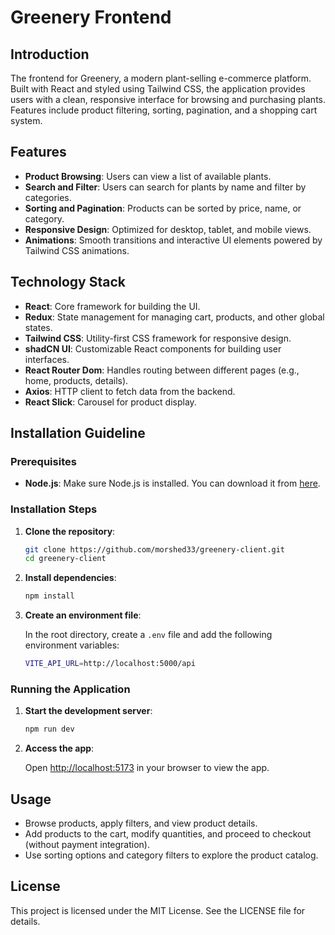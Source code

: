 # Greenery Frontend

## Introduction

The frontend for Greenery, a modern plant-selling e-commerce platform. Built with React and styled using Tailwind CSS, the application provides users with a clean, responsive interface for browsing and purchasing plants. Features include product filtering, sorting, pagination, and a shopping cart system.

## Features

- **Product Browsing**: Users can view a list of available plants.
- **Search and Filter**: Users can search for plants by name and filter by categories.
- **Sorting and Pagination**: Products can be sorted by price, name, or category.
- **Responsive Design**: Optimized for desktop, tablet, and mobile views.
- **Animations**: Smooth transitions and interactive UI elements powered by Tailwind CSS animations.

## Technology Stack

- **React**: Core framework for building the UI.
- **Redux**: State management for managing cart, products, and other global states.
- **Tailwind CSS**: Utility-first CSS framework for responsive design.
- **shadCN UI**: Customizable React components for building user interfaces.
- **React Router Dom**: Handles routing between different pages (e.g., home, products, details).
- **Axios**: HTTP client to fetch data from the backend.
- **React Slick**: Carousel for product display.

## Installation Guideline

### Prerequisites

- **Node.js**: Make sure Node.js is installed. You can download it from [here](https://nodejs.org/en/).

### Installation Steps

1. **Clone the repository**:

   ```bash
   git clone https://github.com/morshed33/greenery-client.git
   cd greenery-client
   ```

2. **Install dependencies**:

   ```bash
   npm install
   ```

3. **Create an environment file**:

   In the root directory, create a `.env` file and add the following environment variables:

   ```bash
   VITE_API_URL=http://localhost:5000/api
   ```

### Running the Application

1. **Start the development server**:

   ```bash
   npm run dev
   ```

2. **Access the app**:

   Open [http://localhost:5173](http://localhost:5173) in your browser to view the app.

## Usage

- Browse products, apply filters, and view product details.
- Add products to the cart, modify quantities, and proceed to checkout (without payment integration).
- Use sorting options and category filters to explore the product catalog.

## License

This project is licensed under the MIT License. See the LICENSE file for details.
